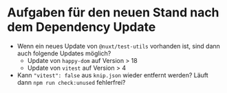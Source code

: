 # Aufgaben für den neuen Stand nach dem Dependency Update

- Wenn ein neues Update von `@nuxt/test-utils` vorhanden ist, sind dann auch folgende Updates möglich?
  - Update von `happy-dom` auf Version > 18
  - Update von `vitest` auf Version > 4
- Kann `"vitest": false` aus `knip.json` wieder entfernt werden? Läuft dann `npm run check:unused` fehlerfrei?
